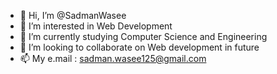- 👋 Hi, I’m @SadmanWasee
- 👀 I’m interested in Web Development
- 🌱 I’m currently studying Computer Science and Engineering 
- 💞️ I’m looking to collaborate on Web development in future 
- 📫 My e.mail : sadman.wasee125@gmail.com

<!---
SadmanWasee/SadmanWasee is a ✨ special ✨ repository because its `README.md` (this file) appears on your GitHub profile.
You can click the Preview link to take a look at your changes.
--->
